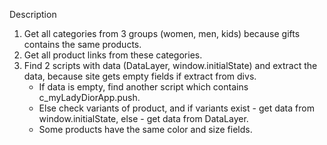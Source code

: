 Description

1) Get all categories from 3 groups (women, men, kids) because gifts contains the same products.
2) Get all product links from these categories.
3) Find 2 scripts with data (DataLayer, window.initialState) and extract the data, because site gets empty fields if extract from divs.
   - If data is empty, find another script which contains c_myLadyDiorApp.push.
   - Else check variants of product, and if variants exist - get data from window.initialState, else - get data from DataLayer.
   - Some products have the same color and size fields.
